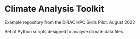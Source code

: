# Climate Analysis Toolkit

Example repository from the DiRAC HPC Skills Pilot: August 2022

Set of Python scripts designed to analyse climate data files.